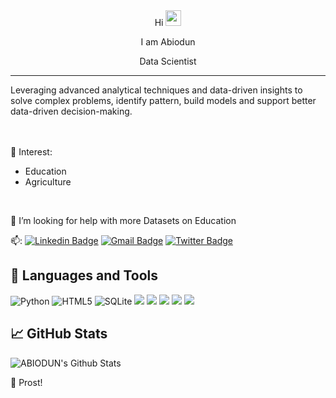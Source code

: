 <!--### Hi there 👋-->
<div align='center'>Hi <img src="https://raw.githubusercontent.com/iampavangandhi/iampavangandhi/master/gifs/Hi.gif" width="25px"><br><p> I am Abiodun</p><p>Data Scientist</p><hr><!--I breathe <b><ul><li>Mathematics</li> <li>Technology</li></ul></b--></div>
<div>
Leveraging advanced analytical techniques and data-driven insights to solve complex problems, identify pattern, build models and support better data-driven decision-making.</div><br><br>


👯 Interest: <ul><li>Education</li><li>Agriculture</li></ul>
<br>
<!-- </b> through bulding of models, and making Predictions -->
<!-- #### Aim to make Humans make better decisions through my work.
#### Human by Nature <img src='https://emojiguide.com/animals-nature/evergreen-tree/'>🌴
#### 🇳🇬 by location, 
 -->
<!-- I will love to work with bright and motivated minds. -->
<!-- <div align='center'></div> -->
🤔 I’m looking for help with more Datasets on Education
 
 📫:
 [![Linkedin Badge](https://img.shields.io/badge/-LinkedIn-blue?style=flat-square&logo=Linkedin&logoColor=white&link=https://www.linkedin.com/in/)](https://www.linkedin.com/in/imabiodun/) 
 [![Gmail Badge](https://img.shields.io/badge/-Gmail-c14438?style=flat-square&logo=Gmail&logoColor=white&link=mailto:abiodun0075@gmail.com)](mailto:abiodun0075@gmail.com)
 [![Twitter Badge](https://img.shields.io/badge/-Twitter-blue?style=flat-square&logo=Twitter&logoColor=white&link=https://twitter.com/imabiodun)](https://twitter.com/imabiodun)

## 🔧 Languages and Tools
![Python](https://img.shields.io/badge/python-3670A0?style=for-the-badge&logo=python&logoColor=ffdd54)
![HTML5](https://img.shields.io/badge/html5-%23E34F26.svg?style=for-the-badge&logo=html5&logoColor=white)
![SQLite](https://img.shields.io/badge/sqlite-%2307405e.svg?style=for-the-badge&logo=sqlite&logoColor=white)
![](https://img.shields.io/badge/JavaScript-informational?style=flat&logo=javascript&logoColor=000000&color=238636&labelColor=F7DF1E)
![](https://img.shields.io/badge/MySQL-informational?style=flat&logo=mysql&logoColor=ffffff&color=238636&labelColor=4479A1)
![](https://img.shields.io/badge/GIT-informational?style=flat&logo=git&logoColor=ffffff&color=238636&labelColor=F05032)
![](https://img.shields.io/badge/GitHub-informational?style=flat&logo=github&logoColor=ffffff&color=238636&labelColor=181717)
![](https://img.shields.io/badge/VS%20Code-informational?style=flat&logo=visual-studio-code&logoColor=007ACC&color=238636&labelColor=ffffff)

## 📈 GitHub Stats

![ABIODUN's Github Stats](https://github-readme-stats.vercel.app/api?username=imabiodun&theme=merko&show_icons=true&custom_title=Activity%20Stats&title_color=40c463&text_color=b9c1c9&bg_color=16afb22&hide_border=true&icon_color=40c463)

<!--![stat](https://img.shields.io/badge/https%3A%2F%2Fgithub-readme-stats.vercel.app%2Fapi%2Ftop-langs%2F%3Fusername%3D%imabiodun%7D)
-->


🥂 Prost!
<!--
**imabiodun/imabiodun** is a ✨ _special_ ✨ repository because its `README.md` (this file) appears on your GitHub profile.

Here are some ideas to get you started:

- 🔭 I’m currently working on ...
- 🌱 I’m currently learning ...
- 👯 I’m looking to collaborate on ...
- 🤔 I’m looking for help with ...
- 💬 Ask me about ...
- 📫 How to reach me: ...
- 😄 Pronouns: ...
- ⚡ Fun fact: ...
-->
